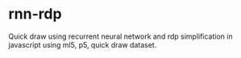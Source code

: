 # rnn-rdp
Quick draw using recurrent neural network and rdp simplification in javascript using ml5, p5, quick draw dataset.
